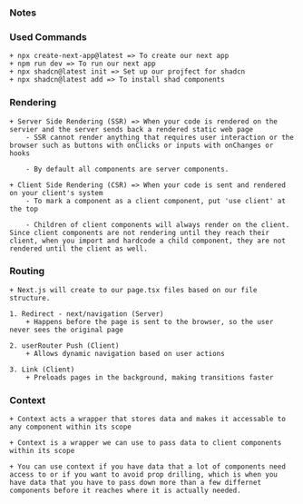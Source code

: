 ### Notes

### Used Commands
    + npx create-next-app@latest => To create our next app
    + npm run dev => To run our next app
    + npx shadcn@latest init => Set up our projfect for shadcn
    + npx shadcn@latest add => To install shad components 


### Rendering
    + Server Side Rendering (SSR) => When your code is rendered on the servier and the server sends back a rendered static web page
        - SSR cannot render anything that requires user interaction or the browser such as buttons with onClicks or inputs with onChanges or hooks

        - By default all components are server components.

    + Client Side Rendering (CSR) => When your code is sent and rendered on your client's system
        - To mark a component as a client component, put 'use client' at the top 

        - Children of client components will always render on the client. Since client components are not rendering until they reach their client, when you import and hardcode a child component, they are not rendered until the client as well.

### Routing 
    + Next.js will create to our page.tsx files based on our file structure. 

    1. Redirect - next/navigation (Server)
        + Happens before the page is sent to the browser, so the user never sees the original page

    2. userRouter Push (Client)
        + Allows dynamic navigation based on user actions

    3. Link (Client)
        + Preloads pages in the background, making transitions faster

### Context 
    + Context acts a wrapper that stores data and makes it accessable to any component within its scope

    + Context is a wrapper we can use to pass data to client components within its scope

    + You can use context if you have data that a lot of components need access to or if you want to avoid prop drilling, which is when you have data that you have to pass down more than a few differnet components before it reaches where it is actually needed.